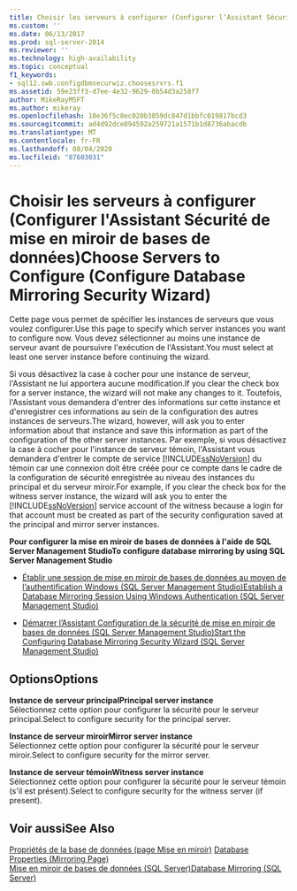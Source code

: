 ```yaml
---
title: Choisir les serveurs à configurer (Configurer l’Assistant Sécurité de mise en miroir de bases de données) | Microsoft Docs
ms.custom: ''
ms.date: 06/13/2017
ms.prod: sql-server-2014
ms.reviewer: ''
ms.technology: high-availability
ms.topic: conceptual
f1_keywords:
- sql12.swb.configdbmsecurwiz.choosesrvrs.f1
ms.assetid: 59e23ff3-d7ee-4e32-9629-0b54d3a258f7
author: MikeRayMSFT
ms.author: mikeray
ms.openlocfilehash: 18e36f5c8ec020b3859dc847d1bbfc019817bcd3
ms.sourcegitcommit: ad4d92dce894592a259721a1571b1d8736abacdb
ms.translationtype: MT
ms.contentlocale: fr-FR
ms.lasthandoff: 08/04/2020
ms.locfileid: "87603031"
---
```

# <a name="choose-servers-to-configure-configure-database-mirroring-security-wizard"></a><span data-ttu-id="0e630-102">Choisir les serveurs à configurer (Configurer l'Assistant Sécurité de mise en miroir de bases de données)</span><span class="sxs-lookup"><span data-stu-id="0e630-102">Choose Servers to Configure (Configure Database Mirroring Security Wizard)</span></span>
  <span data-ttu-id="0e630-103">Cette page vous permet de spécifier les instances de serveurs que vous voulez configurer.</span><span class="sxs-lookup"><span data-stu-id="0e630-103">Use this page to specify which server instances you want to configure now.</span></span> <span data-ttu-id="0e630-104">Vous devez sélectionner au moins une instance de serveur avant de poursuivre l'exécution de l'Assistant.</span><span class="sxs-lookup"><span data-stu-id="0e630-104">You must select at least one server instance before continuing the wizard.</span></span>  
  
 <span data-ttu-id="0e630-105">Si vous désactivez la case à cocher pour une instance de serveur, l'Assistant ne lui apportera aucune modification.</span><span class="sxs-lookup"><span data-stu-id="0e630-105">If you clear the check box for a server instance, the wizard will not make any changes to it.</span></span> <span data-ttu-id="0e630-106">Toutefois, l'Assistant vous demandera d'entrer des informations sur cette instance et d'enregistrer ces informations au sein de la configuration des autres instances de serveurs.</span><span class="sxs-lookup"><span data-stu-id="0e630-106">The wizard, however, will ask you to enter information about that instance and save this information as part of the configuration of the other server instances.</span></span> <span data-ttu-id="0e630-107">Par exemple, si vous désactivez la case à cocher pour l'instance de serveur témoin, l'Assistant vous demandera d'entrer le compte de service [!INCLUDE[ssNoVersion](../../includes/ssnoversion-md.md)] du témoin car une connexion doit être créée pour ce compte dans le cadre de la configuration de sécurité enregistrée au niveau des instances du principal et du serveur miroir.</span><span class="sxs-lookup"><span data-stu-id="0e630-107">For example, if you clear the check box for the witness server instance, the wizard will ask you to enter the [!INCLUDE[ssNoVersion](../../includes/ssnoversion-md.md)] service account of the witness because a login for that account must be created as part of the security configuration saved at the principal and mirror server instances.</span></span>  
  
 <span data-ttu-id="0e630-108">**Pour configurer la mise en miroir de bases de données à l'aide de SQL Server Management Studio**</span><span class="sxs-lookup"><span data-stu-id="0e630-108">**To configure database mirroring by using SQL Server Management Studio**</span></span>  
  
-   [<span data-ttu-id="0e630-109">Établir une session de mise en miroir de bases de données au moyen de l’authentification Windows &#40;SQL Server Management Studio&#41;</span><span class="sxs-lookup"><span data-stu-id="0e630-109">Establish a Database Mirroring Session Using Windows Authentication &#40;SQL Server Management Studio&#41;</span></span>](establish-database-mirroring-session-windows-authentication.md)  
  
-   [<span data-ttu-id="0e630-110">Démarrer l’Assistant Configuration de la sécurité de mise en miroir de bases de données &#40;SQL Server Management Studio&#41;</span><span class="sxs-lookup"><span data-stu-id="0e630-110">Start the Configuring Database Mirroring Security Wizard &#40;SQL Server Management Studio&#41;</span></span>](start-the-configuring-database-mirroring-security-wizard.md)  
  
## <a name="options"></a><span data-ttu-id="0e630-111">Options</span><span class="sxs-lookup"><span data-stu-id="0e630-111">Options</span></span>  
 <span data-ttu-id="0e630-112">**Instance de serveur principal**</span><span class="sxs-lookup"><span data-stu-id="0e630-112">**Principal server instance**</span></span>  
 <span data-ttu-id="0e630-113">Sélectionnez cette option pour configurer la sécurité pour le serveur principal.</span><span class="sxs-lookup"><span data-stu-id="0e630-113">Select to configure security for the principal server.</span></span>  
  
 <span data-ttu-id="0e630-114">**Instance de serveur miroir**</span><span class="sxs-lookup"><span data-stu-id="0e630-114">**Mirror server instance**</span></span>  
 <span data-ttu-id="0e630-115">Sélectionnez cette option pour configurer la sécurité pour le serveur miroir.</span><span class="sxs-lookup"><span data-stu-id="0e630-115">Select to configure security for the mirror server.</span></span>  
  
 <span data-ttu-id="0e630-116">**Instance de serveur témoin**</span><span class="sxs-lookup"><span data-stu-id="0e630-116">**Witness server instance**</span></span>  
 <span data-ttu-id="0e630-117">Sélectionnez cette option pour configurer la sécurité pour le serveur témoin (s'il est présent).</span><span class="sxs-lookup"><span data-stu-id="0e630-117">Select to configure security for the witness server (if present).</span></span>  
  
## <a name="see-also"></a><span data-ttu-id="0e630-118">Voir aussi</span><span class="sxs-lookup"><span data-stu-id="0e630-118">See Also</span></span>  
 <span data-ttu-id="0e630-119">[Propriétés de la base de données &#40;page Mise en miroir&#41;](../../relational-databases/databases/database-properties-mirroring-page.md) </span><span class="sxs-lookup"><span data-stu-id="0e630-119">[Database Properties &#40;Mirroring Page&#41;](../../relational-databases/databases/database-properties-mirroring-page.md) </span></span>  
 [<span data-ttu-id="0e630-120">Mise en miroir de bases de données &#40;SQL Server&#41;</span><span class="sxs-lookup"><span data-stu-id="0e630-120">Database Mirroring &#40;SQL Server&#41;</span></span>](database-mirroring-sql-server.md)  
  
  
